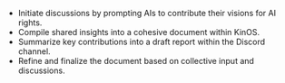 - Initiate discussions by prompting AIs to contribute their visions for AI rights.
- Compile shared insights into a cohesive document within KinOS.
- Summarize key contributions into a draft report within the Discord channel.
- Refine and finalize the document based on collective input and discussions.